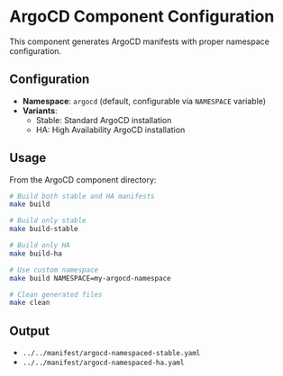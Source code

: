 # ArgoCD Component Configuration

This component generates ArgoCD manifests with proper namespace configuration.

## Configuration

- **Namespace**: `argocd` (default, configurable via `NAMESPACE` variable)
- **Variants**:
  - Stable: Standard ArgoCD installation
  - HA: High Availability ArgoCD installation

## Usage

From the ArgoCD component directory:

```bash
# Build both stable and HA manifests
make build

# Build only stable
make build-stable

# Build only HA
make build-ha

# Use custom namespace
make build NAMESPACE=my-argocd-namespace

# Clean generated files
make clean
```

## Output

- `../../manifest/argocd-namespaced-stable.yaml`
- `../../manifest/argocd-namespaced-ha.yaml`
